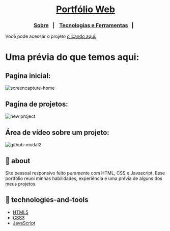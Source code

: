 <h1 align="center"><a href="https://willowy-pika-01d7b7.netlify.app/" target="_blank">Portfólio Web</a></h1>

<h3 align="center">
    <p align="center">
      <a href="#-about">Sobre</a>&nbsp;&nbsp;&nbsp;|&nbsp;&nbsp;&nbsp;
      <a href="#-technologies-and-tools">Tecnologias e Ferramentas</a>&nbsp;&nbsp;&nbsp;|&nbsp;&nbsp;&nbsp;
  </p>
</h3>

Você pode acessar o projeto <a href="https://willowy-pika-01d7b7.netlify.app/" target="_blank">clicando aqui:</a>

<h1>Uma prévia do que temos aqui:</h1>

<h2>Pagina inicial:</h2>

![screencapture-home](https://user-images.githubusercontent.com/73480168/203664815-2f05f08b-e534-435e-8b7e-c1d693fe524e.png)

<h2>Pagina de projetos:</h2>

![new project](https://user-images.githubusercontent.com/73480168/203645967-9b7821bc-5939-427e-9a78-ef7c9b2157e0.png)

<h2>Área de vídeo sobre um projeto:</h2>

![github-modal2](https://user-images.githubusercontent.com/73480168/202449623-ced66ac4-b8f4-4d1a-a80f-a79da1bc1675.png)

## 🔖 about

Site pessoal responsivo feito puramente com HTML, CSS e Javascript. Esse portfólio reuni minhas habilidades, experiência e uma prévia de alguns dos meus projetos.

## 🚀 technologies-and-tools

* [HTML5](https://developer.mozilla.org/en-US/docs/Glossary/HTML5)
* [CSS3](https://developer.mozilla.org/en-US/docs/Web/CSS)
* [JavaScript](https://www.javascript.com/)

